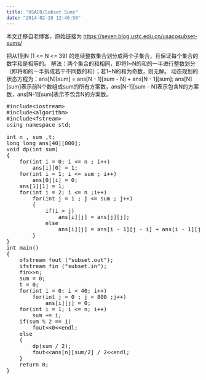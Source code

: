 ```yaml
---
title: "USACO/Subset Sums"
date: "2014-02-19 12:46:50"
---
```


本文迁移自老博客，原始链接为 <https://seven.blog.ustc.edu.cn/usacosubset-sums/>

把从1到N (1 <= N <= 39) 的连续整数集合划分成两个子集合，且保证每个集合的数字和是相等的。
解法：两个集合的和相同，即将1~N的和的一半进行整数划分（即将和的一半拆成若干不同数的和）；若1~N的和为奇数，则无解。
动态规划的状态方程为：ans[N][sum] = ans[N - 1][sum - N] + ans[N - 1][sum];
ans[N][sum]表示前N个数组成sum的所有方案数，ans[N-1][sum - N]表示包含N的方案数，ans[N-1][sum]表示不包含N的方案数。
<pre class = "brush:[cpp]">
#include&lt;iostream&gt;
#include&lt;algorithm&gt;
#include&lt;fstream&gt;
using namespace std;

int n , sum ,t;
long long ans[40][800];
void dp(int sum)
{
	for(int i = 0; i <= n ; i++)
		ans[i][0] = 1;
	for(int i = 1; i <= sum ; i++)
		ans[0][i] = 0;
	ans[1][1] = 1;
	for(int i = 2; i <= n ;i++)
		for(int j = 1 ; j <= sum ; j++)
		{
			if(i > j)
				ans[i][j] = ans[j][j];
			else
				ans[i][j] = ans[i - 1][j - i] + ans[i - 1][j];
		}
}
int main()
{
	ofstream fout ("subset.out");
	ifstream fin ("subset.in");
	fin&gt;&gt;n;
	sum = 0; 
	t = 0;
	for(int i = 0; i < 40; i++)
		for(int j = 0 ; j < 800 ;j++)
			ans[i][j] = 0;
	for(int i = 1; i <= n; i++)
		sum += i;
	if(sum % 2 == 1)
		fout&lt;&lt;0&lt;&lt;endl;
	else
	{
		dp(sum / 2);
		fout&lt;&lt;ans[n][sum/2] / 2&lt;&lt;endl;
	}
 	return 0;
}
</pre>
